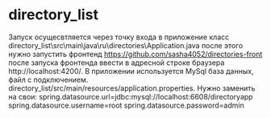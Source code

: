 # directory_list
Запуск осущесвтляется через точку входа в приложение класс directory_list\src\main\java\ru\directories\Application.java
после этого нужно запустить фронтенд https://github.com/sasha4052/directories-front
после запуска фронтенда ввести в адресной строке браузера http://localhost:4200/. В приложении используется MySql база данных, файл с подключением.  directory_list/src/main/resources/application.properties. 
  Нужно заменить на свои: 
  spring.datasource.url=jdbc:mysql://localhost:6608/directoryapp
  spring.datasource.username=root
  spring.datasource.password=admin


